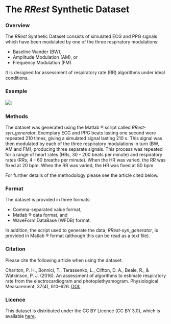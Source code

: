 The _RRest_ Synthetic Dataset
=============================

### Overview

The _RRest_ Synthetic Dataset consists of simulated ECG and PPG signals which have been modulated by one of the three respiratory modulations:

* Baseline Wander (BW),
* Amplitude Modulation (AM), or
* Frequency Modulation (FM)

It is designed for assessment of respiratory rate (RR) algorithms under ideal conditions.

### Example

![](http://iopscience.iop.org/0967-3334/37/4/610/downloadHRFigure/figure/pmeaaa1942f01.jpg)!

### Methods

The dataset was generated using the Matlab &reg; script called _RRest-syn_generator_. Exemplary ECG and PPG beats lasting one second were repeated 210 times, giving a simulated signal lasting 210 s. This signal was then modulated by each of the three respiratory modulations in turn (BW, AM and FM), producing three separate signals. This process was repeated for a range of heart rates (HRs, 30 - 200 beats per minute) and respiratory rates (RRs, 4 - 60 breaths per minute). When the HR was varied, the RR was fixed at 20 bpm. When the RR was varied, the HR was fixed at 80 bpm.

For further details of the methodology please see the article cited below.

### Format

The dataset is provided in three formats:

* Comma-separated value format,
* Matlab &reg; data format, and
* WaveForm DataBase (WFDB) format.

In addition, the script used to generate the data, _RRest-syn_generator_, is provided in Matlab &reg; format (although this can be read as a text file).

### Citation

Please cite the following article when using the dataset:

Charlton, P. H., Bonnici, T., Tarassenko, L., Clifton, D. A., Beale, R., & Watkinson, P. J. (2016). An assessment of algorithms to estimate respiratory rate from the electrocardiogram and photoplethysmogram. Physiological Measurement, 37(4), 610–626. [DOI:](http://doi.org/10.1088/0967-3334/37/4/610)

### Licence

This dataset is distributed under the CC BY Licence (CC BY 3.0), which is available [here](https://creativecommons.org/licenses/by/3.0/).
